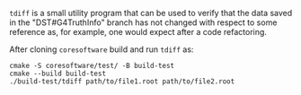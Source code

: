 `tdiff` is a small utility program that can be used to verify that the data
saved in the "DST#G4TruthInfo" branch has not changed with respect to some
reference as, for example, one would expect after a code refactoring.

After cloning `coresoftware` build and run `tdiff` as:

    cmake -S coresoftware/test/ -B build-test
    cmake --build build-test
    ./build-test/tdiff path/to/file1.root path/to/file2.root

